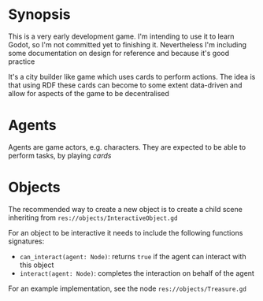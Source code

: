# Synopsis

This is a very early development game. I'm intending to use it to learn Godot, so I'm not committed yet to finishing it. Nevertheless I'm including some documentation on design for reference and because it's good practice

It's a city builder like game which uses cards to perform actions. The idea is that using RDF these cards can become to some extent data-driven and allow for aspects of the game to be decentralised

# Agents

Agents are game actors, e.g. characters. They are expected to be able to perform tasks, by playing _cards_

# Objects

The recommended way to create a new object is to create a child scene inheriting from `res://objects/InteractiveObject.gd`

For an object to be interactive it needs to include the following functions signatures:
* `can_interact(agent: Node)`: returns `true` if the agent can interact with this object
* `interact(agent: Node)`: completes the interaction on behalf of the agent

For an example implementation, see the node `res://objects/Treasure.gd`

